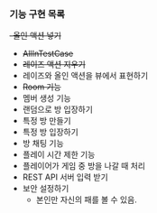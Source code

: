 ### 기능 구현 목록

~~-올인 액션 넣기~~
  - ~~AllInTestCase~~
  - ~~레이즈 액션 지우기~~
  - 레이즈와 올인 액션을 뷰에서 표현하기
  - ~~Room 기능~~
  - 멤버 생성 기능
  - 랜덤으로 방 입장하기
  - 특정 방 만들기
  - 특정 방 입장하기
  - 방 채팅 기능
  - 플레이 시간 제한 기능
  - 플레이어가 게임 중 방을 나갈 때 처리
  - REST API 서버 입력 받기
  - 보안 설정하기
    - 본인만 자신의 패를 볼 수 있음.